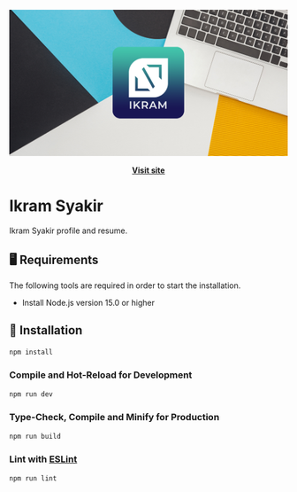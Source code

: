 <p align="center">
  <img src="https://raw.githubusercontent.com/ikramsyakir/ikramsyakir.github.io/main/public/ikram.png" alt="IS" width="700">
</p>

<p align="center">
  <a href="https://ikramsyakir.com" target="_blank"><strong>Visit site</strong></a>
</p>

# Ikram Syakir

Ikram Syakir profile and resume.

## 🖥 Requirements

The following tools are required in order to start the installation.

* Install Node.js version 15.0 or higher

## 🚀 Installation

```sh
npm install
```

### Compile and Hot-Reload for Development

```sh
npm run dev
```

### Type-Check, Compile and Minify for Production

```sh
npm run build
```

### Lint with [ESLint](https://eslint.org/)

```sh
npm run lint
```


